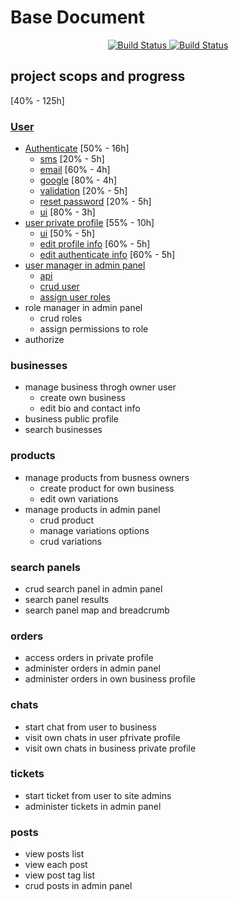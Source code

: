 # Base Document

<p align="center">
<a href="https://travis-ci.org/akbarjimi/base">
    <img src="https://travis-ci.org/akbarjimi/base.svg?branch=develop" alt="Build Status">
</a>
<a href="https://github.styleci.io/repos/159455014">
    <img src="https://github.styleci.io/repos/159455014/shield??style=plastic&branch=develop" alt="Build Status">
</a>
</p>

## project scops and progress
[40% - 125h]

### [User](resources/docs/users.md)
- [Authenticate](resources/docs/users.md#authenticate) [50% - 16h]
    - [sms](resources/docs/users.md#sms) [20% - 5h]
    - [email](resources/docs/users.md#email) [60% - 4h]
    - [google](resources/docs/users.md#google) [80% - 4h]
    - [validation](resources/docs/users.md#sms) [20% - 5h]
    - [reset password](resources/docs/users.md#sms) [20% - 5h]
    - [ui](resources/docs/users.md#ui) [80% - 3h]
- [user private profile](resources/docs/users.md#user-private-profile) [55% - 10h]
    - [ui](resources/docs/users.md#ui-1) [50% - 5h]
    - [edit profile info](resources/docs/users.md#edit-profile-and-authenticate-info) [60% - 5h]
    - [edit authenticate info](resources/docs/users.md#edit-profile-and-authenticate-info) [60% - 5h]
- [user manager in admin panel](resources/docs/users.md#user-manager-in-admin-panel)
    - [api](resources/docs/users.md#api)
    - [crud user](resources/docs/users.md#crud-user)
    - [assign user roles](resources/docs/users.md#assign-user-roles)
- role manager in admin panel
    - crud roles
    - assign permissions to role
- authorize

### businesses
- manage business throgh owner user
    - create own business
    - edit bio and contact info
- business public profile
- search businesses

### products
- manage products from busness owners
    - create product for own business
    - edit own variations
- manage products in admin panel
    - crud product
    - manage variations options
    - crud variations
    
### search panels
- crud search panel in admin panel
- search panel results
- search panel map and breadcrumb
    
### orders
- access orders in private profile
- administer orders in admin panel
- administer orders in own business profile

### chats
 - start chat from user to business
 - visit own chats in user pfrivate profile
 - visit own chats in business private profile
     
### tickets
- start ticket from user to site admins
- administer tickets in admin panel
    
### posts
- view posts list
- view each post
- view post tag list
- crud posts in admin panel
